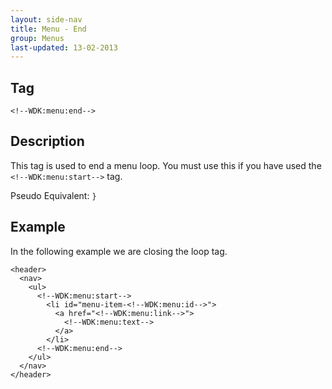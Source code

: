 ```yaml
---
layout: side-nav
title: Menu - End
group: Menus
last-updated: 13-02-2013
---
```


## Tag

`<!--WDK:menu:end-->`

## Description

 This tag is used to end a menu loop. You must use this if you have used the `<!--WDK:menu:start-->` tag.

Pseudo Equivalent:
`}`

## Example

In the following example we are closing the loop tag.

~~~
<header>
  <nav>
    <ul>
      <!--WDK:menu:start-->
        <li id="menu-item-<!--WDK:menu:id-->">
          <a href="<!--WDK:menu:link-->">
            <!--WDK:menu:text-->
          </a>
        </li>
      <!--WDK:menu:end-->
    </ul>
  </nav>
</header>
~~~